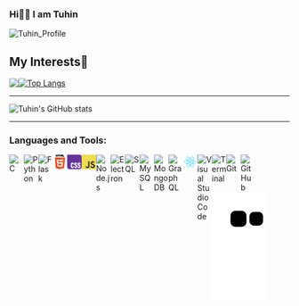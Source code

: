 ### Hi👋🏼 I am Tuhin

![Tuhin_Profile](https://user-images.githubusercontent.com/66861616/134353949-cf8ef8d0-ba22-47fe-877d-e73c7991729a.png)



<h2>My Interests🤗</h2>
<image align="left" src="https://user-images.githubusercontent.com/66861616/137590868-f0d79502-566e-463c-bbe7-61a833684a73.gif"/>

[![Top Langs](https://github-readme-stats.vercel.app/api/top-langs/?username=MaskofDevil&layout=compact&theme=github_dark&hide_border=true&hide=tcl)](https://github.com/anuraghazra/github-readme-stats)

---

![Tuhin's GitHub stats](https://github-readme-stats.vercel.app/api?username=MaskofDevil&show_icons=true&theme=github_dark&hide_border=true&v=1)

---

### Languages and Tools:

<img align="left" alt="C" width="26px" src="https://user-images.githubusercontent.com/66861616/138752190-b00bb72a-99a8-4381-b7c6-13f1cac60dfc.png" />
<img align="left" alt="Python" width="26px" src="https://user-images.githubusercontent.com/66861616/138752308-a15035f5-6692-4229-9a91-24a4f21c4190.png" />
<img align="left" alt="Flask" width="26px" src="https://user-images.githubusercontent.com/66861616/144009933-b79fdd27-c537-4c3c-a4a2-88fb102068ff.png" />
<img align="left" alt="HTML5" width="26px" src="https://raw.githubusercontent.com/github/explore/80688e429a7d4ef2fca1e82350fe8e3517d3494d/topics/html/html.png" />
<img align="left" alt="CSS3" width="26px" src="https://raw.githubusercontent.com/github/explore/80688e429a7d4ef2fca1e82350fe8e3517d3494d/topics/css/css.png" />
<img align="left" alt="JavaScript" width="26px" src="https://raw.githubusercontent.com/github/explore/80688e429a7d4ef2fca1e82350fe8e3517d3494d/topics/javascript/javascript.png" />
<img align="left" alt="Node.js" width="26px" src="https://user-images.githubusercontent.com/66861616/138752637-e0e45694-2695-412c-a874-930cb3c9f277.png" />
<img align="left" alt="Electron" width="26px" src="https://user-images.githubusercontent.com/66861616/152197233-a0afd822-f1bf-496c-aa34-292e4728ecc7.png" />
<img align="left" alt="SQL" width="26px" src="https://user-images.githubusercontent.com/66861616/138752696-79315050-3c6a-4b97-bd1d-537c5a440426.png" />
<img align="left" alt="MySQL" width="26px" src="https://user-images.githubusercontent.com/66861616/138752587-e95fa6f2-06a5-4b62-b725-463d6e7d79d5.png" />
<img align="left" alt="MongoDB" width="26px" src="https://user-images.githubusercontent.com/66861616/138752540-003d63c2-5813-4949-8749-7f0af6dab3ed.png" />
<img align="left" alt="GraphQL" width="26px" src="https://user-images.githubusercontent.com/66861616/138752497-82d3e123-a7b9-4d43-90e1-f6b32fa462e0.png" />
<img align="left" alt="React" width="26px" src="https://raw.githubusercontent.com/github/explore/80688e429a7d4ef2fca1e82350fe8e3517d3494d/topics/react/react.png" />
<img align="left" alt="Visual Studio Code" width="26px" src="https://user-images.githubusercontent.com/66861616/138752790-72b36587-1c73-414a-996c-1415358fe5ab.png" />
<img align="left" alt="Terminal" width="26px" src="https://user-images.githubusercontent.com/66861616/138752750-e1c41bcb-fe4d-4d9d-b15f-b3c788f36ed7.png" />
<img align="left" alt="Git" width="26px" src="https://user-images.githubusercontent.com/66861616/138752401-0e99d5cc-be59-40be-99a4-3631054a5834.png" />
<img align="left" alt="GitHub" width="26px" src="https://user-images.githubusercontent.com/66861616/138752449-552eb612-1e83-4920-a088-3befe9cf356d.png" />

<br />
<br />
<br />

![snake gif](https://github.com/MaskofDevil/MaskofDevil/blob/output/github-contribution-grid-snake.svg)
